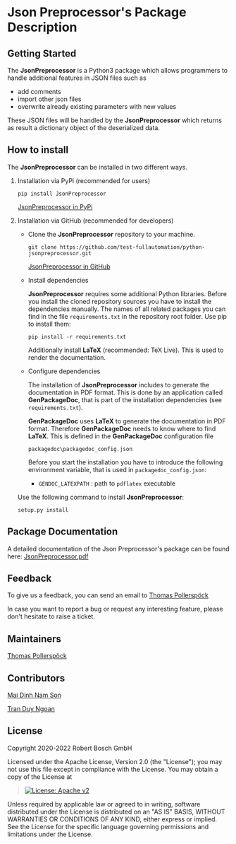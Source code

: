 # Json Preprocessor\'s Package Description

## Getting Started

The **JsonPreprocessor** is a Python3 package which allows programmers
to handle additional features in JSON files such as

-   add comments
-   import other json files
-   overwrite already existing parameters with new values

These JSON files will be handled by the **JsonPreprocessor** which
returns as result a dictionary object of the deserialized data.

## How to install

The **JsonPreprocessor** can be installed in two different ways.

1.  Installation via PyPi (recommended for users)

    ``` 
    pip install JsonPreprocessor
    ```

    [JsonPreprocessor in
    PyPi](https://pypi.org/project/JsonPreprocessor/)

2.  Installation via GitHub (recommended for developers)

    -   Clone the **JsonPreprocessor** repository to your machine.

        ``` 
        git clone https://github.com/test-fullautomation/python-jsonpreprocessor.git
        ```

        [JsonPreprocessor in
        GitHub](https://github.com/test-fullautomation/python-jsonpreprocessor)

    -   Install dependencies

        **JsonPreprocessor** requires some additional Python libraries.
        Before you install the cloned repository sources you have to
        install the dependencies manually. The names of all related
        packages you can find in the file `requirements.txt` in the
        repository root folder. Use pip to install them:

        ``` 
        pip install -r requirements.txt
        ```

        Additionally install **LaTeX** (recommended: TeX Live). This is
        used to render the documentation.

    -   Configure dependencies

        The installation of **JsonPreprocessor** includes to generate
        the documentation in PDF format. This is done by an application
        called **GenPackageDoc**, that is part of the installation
        dependencies (see `requirements.txt`).

        **GenPackageDoc** uses **LaTeX** to generate the documentation
        in PDF format. Therefore **GenPackageDoc** needs to know where
        to find **LaTeX**. This is defined in the **GenPackageDoc**
        configuration file

        ``` 
        packagedoc\packagedoc_config.json
        ```

        Before you start the installation you have to introduce the
        following environment variable, that is used in
        `packagedoc_config.json`:

        -   `GENDOC_LATEXPATH` : path to `pdflatex` executable

    Use the following command to install **JsonPreprocessor**:

    ``` 
    setup.py install
    ```

## Package Documentation

A detailed documentation of the Json Preprocessor\'s package can be
found here:
[JsonPreprocessor.pdf](https://github.com/test-fullautomation/python-jsonpreprocessor/blob/develop/JsonPreprocessor/JsonPreprocessor.pdf)

## Feedback

To give us a feedback, you can send an email to [Thomas
Pollerspöck](mailto:Thomas.Pollerspoeck@de.bosch.com)

In case you want to report a bug or request any interesting feature,
please don\'t hesitate to raise a ticket.

## Maintainers

[Thomas Pollerspöck](mailto:Thomas.Pollerspoeck@de.bosch.com)

## Contributors

[Mai Dinh Nam Son](mailto:son.maidinhnam@vn.bosch.com)

[Tran Duy Ngoan](mailto:Ngoan.TranDuy@vn.bosch.com)

## License

Copyright 2020-2022 Robert Bosch GmbH

Licensed under the Apache License, Version 2.0 (the \"License\"); you
may not use this file except in compliance with the License. You may
obtain a copy of the License at

> [![License: Apache
> v2](https://img.shields.io/pypi/l/robotframework.svg)](http://www.apache.org/licenses/LICENSE-2.0.html)

Unless required by applicable law or agreed to in writing, software
distributed under the License is distributed on an \"AS IS\" BASIS,
WITHOUT WARRANTIES OR CONDITIONS OF ANY KIND, either express or implied.
See the License for the specific language governing permissions and
limitations under the License.
